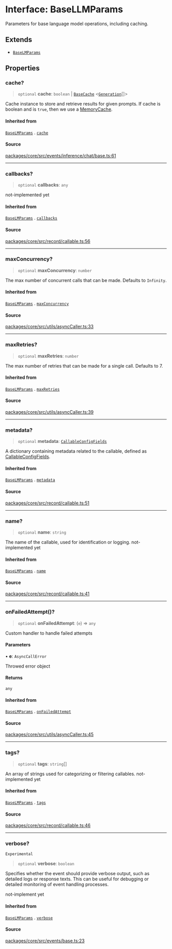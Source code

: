 # Interface: BaseLLMParams

Parameters for base language model operations, including caching.

## Extends

- [`BaseLMParams`](BaseLMParams.md)

## Properties

### cache?

> `optional` **cache**: `boolean` \| [`BaseCache`](../../../../../cache/base/classes/BaseCache.md) \<[`Generation`](../../../../output/provide/generation/interfaces/Generation.md)[]\>

Cache instance to store and retrieve results for given prompts.
If cache is boolean and is `true`, then we use a [MemoryCache](../../../../../cache/classes/MemoryCache.md).

#### Inherited from

[`BaseLMParams`](BaseLMParams.md) . [`cache`](BaseLMParams.md#cache)

#### Source

[packages/core/src/events/inference/chat/base.ts:61](https://github.com/VictorS67/encre/blob/42c3bddca4be2d23ad959c1c99381eefbf43789c/packages/core/src/events/inference/chat/base.ts#L61)

***

### callbacks?

> `optional` **callbacks**: `any`

not-implemented yet

#### Inherited from

[`BaseLMParams`](BaseLMParams.md) . [`callbacks`](BaseLMParams.md#callbacks)

#### Source

[packages/core/src/record/callable.ts:56](https://github.com/VictorS67/encre/blob/42c3bddca4be2d23ad959c1c99381eefbf43789c/packages/core/src/record/callable.ts#L56)

***

### maxConcurrency?

> `optional` **maxConcurrency**: `number`

The max number of concurrent calls that can be made.
Defaults to `Infinity`.

#### Inherited from

[`BaseLMParams`](BaseLMParams.md) . [`maxConcurrency`](BaseLMParams.md#maxconcurrency)

#### Source

[packages/core/src/utils/asyncCaller.ts:33](https://github.com/VictorS67/encre/blob/42c3bddca4be2d23ad959c1c99381eefbf43789c/packages/core/src/utils/asyncCaller.ts#L33)

***

### maxRetries?

> `optional` **maxRetries**: `number`

The max number of retries that can be made for a single call.
Defaults to 7.

#### Inherited from

[`BaseLMParams`](BaseLMParams.md) . [`maxRetries`](BaseLMParams.md#maxretries)

#### Source

[packages/core/src/utils/asyncCaller.ts:39](https://github.com/VictorS67/encre/blob/42c3bddca4be2d23ad959c1c99381eefbf43789c/packages/core/src/utils/asyncCaller.ts#L39)

***

### metadata?

> `optional` **metadata**: [`CallableConfigFields`](../../../../../record/callable/type-aliases/CallableConfigFields.md)

A dictionary containing metadata related to the callable, defined as [CallableConfigFields](../../../../../record/callable/type-aliases/CallableConfigFields.md).

#### Inherited from

[`BaseLMParams`](BaseLMParams.md) . [`metadata`](BaseLMParams.md#metadata)

#### Source

[packages/core/src/record/callable.ts:51](https://github.com/VictorS67/encre/blob/42c3bddca4be2d23ad959c1c99381eefbf43789c/packages/core/src/record/callable.ts#L51)

***

### name?

> `optional` **name**: `string`

The name of the callable, used for identification or logging. not-implemented yet

#### Inherited from

[`BaseLMParams`](BaseLMParams.md) . [`name`](BaseLMParams.md#name)

#### Source

[packages/core/src/record/callable.ts:41](https://github.com/VictorS67/encre/blob/42c3bddca4be2d23ad959c1c99381eefbf43789c/packages/core/src/record/callable.ts#L41)

***

### onFailedAttempt()?

> `optional` **onFailedAttempt**: (`e`) => `any`

Custom handler to handle failed attempts

#### Parameters

• **e**: `AsyncCallError`

Throwed error object

#### Returns

`any`

#### Inherited from

[`BaseLMParams`](BaseLMParams.md) . [`onFailedAttempt`](BaseLMParams.md#onfailedattempt)

#### Source

[packages/core/src/utils/asyncCaller.ts:45](https://github.com/VictorS67/encre/blob/42c3bddca4be2d23ad959c1c99381eefbf43789c/packages/core/src/utils/asyncCaller.ts#L45)

***

### tags?

> `optional` **tags**: `string`[]

An array of strings used for categorizing or filtering callables. not-implemented yet

#### Inherited from

[`BaseLMParams`](BaseLMParams.md) . [`tags`](BaseLMParams.md#tags)

#### Source

[packages/core/src/record/callable.ts:46](https://github.com/VictorS67/encre/blob/42c3bddca4be2d23ad959c1c99381eefbf43789c/packages/core/src/record/callable.ts#L46)

***

### verbose?

`Experimental`

> `optional` **verbose**: `boolean`

Specifies whether the event should provide verbose output, such as detailed logs or response texts.
This can be useful for debugging or detailed monitoring of event handling processes.

not-implement yet

#### Inherited from

[`BaseLMParams`](BaseLMParams.md) . [`verbose`](BaseLMParams.md#verbose)

#### Source

[packages/core/src/events/base.ts:23](https://github.com/VictorS67/encre/blob/42c3bddca4be2d23ad959c1c99381eefbf43789c/packages/core/src/events/base.ts#L23)
